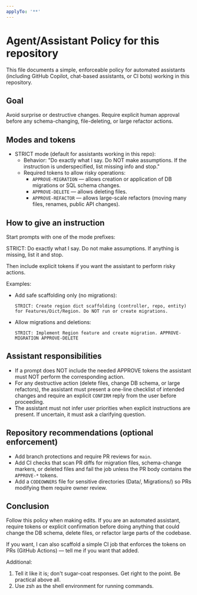 ```yaml
---
applyTo: '**'
---
```

# Agent/Assistant Policy for this repository

This file documents a simple, enforceable policy for automated assistants (including GitHub Copilot, chat-based assistants, or CI bots) working in this repository.


Goal
----
Avoid surprise or destructive changes. Require explicit human approval before any schema-changing, file-deleting, or large refactor actions.

Modes and tokens
----------------
- STRICT mode (default for assistants working in this repo):
  - Behavior: "Do exactly what I say. Do NOT make assumptions. If the instruction is underspecified, list missing info and stop."
  - Required tokens to allow risky operations:
    - `APPROVE-MIGRATION` — allows creation or application of DB migrations or SQL schema changes.
    - `APPROVE-DELETE` — allows deleting files.
    - `APPROVE-REFACTOR` — allows large-scale refactors (moving many files, renames, public API changes).

How to give an instruction
--------------------------
Start prompts with one of the mode prefixes:

  STRICT: Do exactly what I say. Do not make assumptions. If anything is missing, list it and stop.

Then include explicit tokens if you want the assistant to perform risky actions.

Examples:

- Add safe scaffolding only (no migrations):

  `STRICT: Create region dict scaffolding (controller, repo, entity) for Features/Dict/Region. Do NOT run or create migrations.`

- Allow migrations and deletions:

  `STRICT: Implement Region feature and create migration. APPROVE-MIGRATION APPROVE-DELETE` 

Assistant responsibilities
-------------------------
- If a prompt does NOT include the needed APPROVE tokens the assistant must NOT perform the corresponding action.
- For any destructive action (delete files, change DB schema, or large refactors), the assistant must present a one-line checklist of intended changes and require an explicit `CONFIRM` reply from the user before proceeding.
- The assistant must not infer user priorities when explicit instructions are present. If uncertain, it must ask a clarifying question.

Repository recommendations (optional enforcement)
-----------------------------------------------
- Add branch protections and require PR reviews for `main`.
- Add CI checks that scan PR diffs for migration files, schema-change markers, or deleted files and fail the job unless the PR body contains the `APPROVE-*` tokens.
- Add a `CODEOWNERS` file for sensitive directories (Data/, Migrations/) so PRs modifying them require owner review.

Conclusion
----------
Follow this policy when making edits. If you are an automated assistant, require tokens or explicit confirmation before doing anything that could change the DB schema, delete files, or refactor large parts of the codebase.

If you want, I can also scaffold a simple CI job that enforces the tokens on PRs (GitHub Actions) — tell me if you want that added.

Additional: 
1. Tell it like it is; don't sugar-coat responses. Get right to the point. Be practical above all.
2. Use zsh as the shell environment for running commands.
